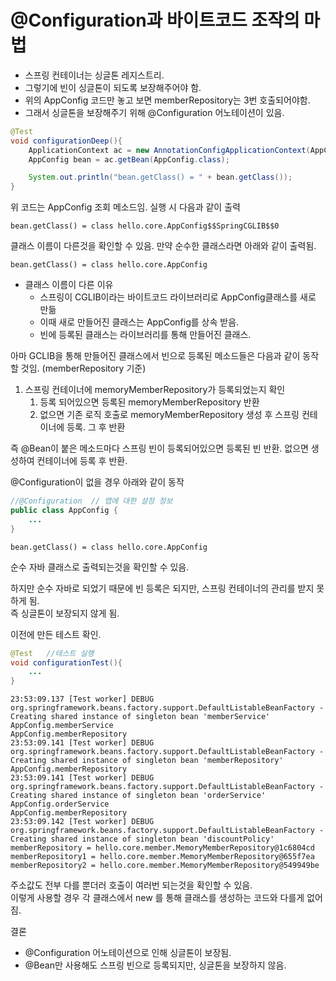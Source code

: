 # @Configuration과 바이트코드 조작의 마법

* 스프링 컨테이너는 싱글톤 레지스트리.
* 그렇기에 빈이 싱글톤이 되도록 보장해주어야 함.
* 위의 AppConfig 코드만 놓고 보면 memberRepository는 3번 호출되어야함.
* 그래서 싱글톤을 보장해주기 위해 @Configuration 어노테이션이 있음.

```java
@Test
void configurationDeep(){
    ApplicationContext ac = new AnnotationConfigApplicationContext(AppConfig.class);
    AppConfig bean = ac.getBean(AppConfig.class);

    System.out.println("bean.getClass() = " + bean.getClass());
}

```
위 코드는 AppConfig 조회 메소드임. 실행 시 다음과 같이 출력

```text
bean.getClass() = class hello.core.AppConfig$$SpringCGLIB$$0
```
클래스 이름이 다른것을 확인할 수 있음. 만약 순수한 클래스라면 아래와 같이 출력됨.
```text
bean.getClass() = class hello.core.AppConfig
```

* 클래스 이름이 다른 이유
  * 스프링이 CGLIB이라는 바이트코드 라이브러리로 AppConfig클래스를 새로 만듦
  * 이때 새로 만들어진 클래스는 AppConfig를 상속 받음.
  * 빈에 등록된 클래스는 라이브러리를 통해 만들어진 클래스.

아마 GCLIB을 통해 만들어진 클래스에서 빈으로 등록된 메소드들은 다음과 같이 동작할 것임. (memberRepository 기준)
1. 스프링 컨테이너에 memoryMemberRepository가 등록되었는지 확인
   1. 등록 되어있으면 등록된 memoryMemberRepository 반환
   2. 없으면 기존 로직 호출로 memoryMemberRepository 생성 후 스프링 컨테이너에 등록. 그 후 반환

즉 @Bean이 붙은 메소드마다 스프링 빈이 등록되어있으면 등록된 빈 반환. 없으면 생성하여 컨테이너에 등록 후 반환.

@Configuration이 없을 경우 아래와 같이 동작

```java
//@Configuration  // 앱에 대한 설정 정보
public class AppConfig {
    ...
}
```
```text
bean.getClass() = class hello.core.AppConfig
```
순수 자바 클래스로 출력되는것을 확인할 수 있음.

하지만 순수 자바로 되었기 때문에 빈 등록은 되지만, 스프링 컨테이너의 관리를 받지 못하게 됨.\
즉 싱글톤이 보장되지 않게 됨.

이전에 만든 테스트 확인.
```java
@Test   //테스트 실행
void configurationTest(){
    ...
}
```
```text
23:53:09.137 [Test worker] DEBUG org.springframework.beans.factory.support.DefaultListableBeanFactory - Creating shared instance of singleton bean 'memberService'
AppConfig.memberService
AppConfig.memberRepository
23:53:09.141 [Test worker] DEBUG org.springframework.beans.factory.support.DefaultListableBeanFactory - Creating shared instance of singleton bean 'memberRepository'
AppConfig.memberRepository
23:53:09.141 [Test worker] DEBUG org.springframework.beans.factory.support.DefaultListableBeanFactory - Creating shared instance of singleton bean 'orderService'
AppConfig.orderService
AppConfig.memberRepository
23:53:09.142 [Test worker] DEBUG org.springframework.beans.factory.support.DefaultListableBeanFactory - Creating shared instance of singleton bean 'discountPolicy'
memberRepository = hello.core.member.MemoryMemberRepository@1c6804cd
memberRepository1 = hello.core.member.MemoryMemberRepository@655f7ea
memberRepository2 = hello.core.member.MemoryMemberRepository@549949be
```
주소값도 전부 다를 뿐더러 호출이 여러번 되는것을 확인할 수 있음.\
이렇게 사용할 경우 각 클래스에서 new 를 통해 클래스를 생성하는 코드와 다를게 없어짐.

결론
* @Configuration 어노테이션으로 인해 싱글톤이 보장됨.
* @Bean만 사용해도 스프링 빈으로 등록되지만, 싱글톤을 보장하지 않음.